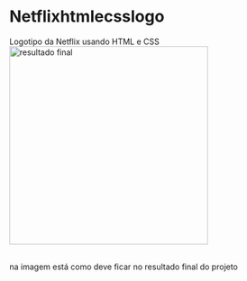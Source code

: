 # Netflixhtmlecsslogo
Logotipo da Netflix usando HTML e CSS
<img width="352" alt="resultado final" src="https://user-images.githubusercontent.com/101661686/172258751-43c577cb-786e-493c-b169-c9ae732bf44f.png">
<br><br>

na imagem está como deve ficar no resultado final do projeto 
